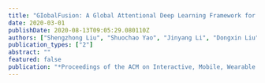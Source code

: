 ```yaml
---
title: "GIobalFusion: A Global Attentional Deep Learning Framework for Multisensor Information Fusion"
date: 2020-03-01
publishDate: 2020-08-13T09:05:29.080110Z
authors: ["Shengzhong Liu", "Shuochao Yao", "Jinyang Li", "Dongxin Liu", "Tianshi Wang", "Huajie Shao", "Tarek Abdelzaher"]
publication_types: ["2"]
abstract: ""
featured: false
publication: "*Proceedings of the ACM on Interactive, Mobile, Wearable and Ubiquitous Technologies*"
---
```


